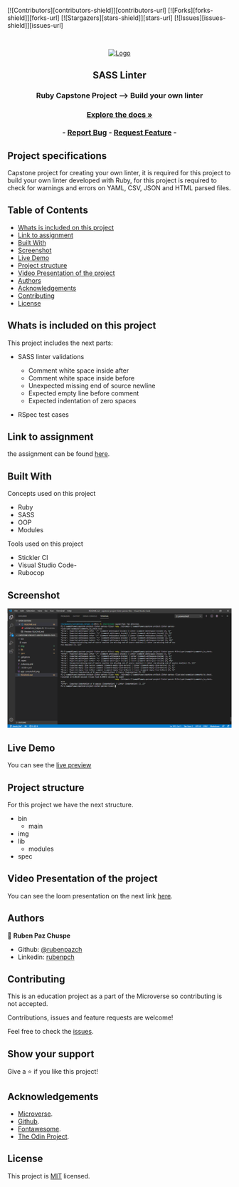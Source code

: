 <!--
*** Thanks for checking out this README Template. If you have a suggestion that would
*** make this better, please fork the repo and create a pull request or simply open
*** an issue with the tag "enhancement".
*** Thanks again! Now go create something AMAZING! :D
-->

<!-- PROJECT SHIELDS -->
<!--
*** I'm using markdown "reference style" links for readability.
*** Reference links are enclosed in brackets [ ] instead of parentheses ( ).
*** See the bottom of this document for the declaration of the reference variables
*** for contributors-url, forks-url, etc. This is an optional, concise syntax you may use.
*** https://www.markdownguide.org/basic-syntax/#reference-style-links
-->
[![Contributors][contributors-shield]][contributors-url]
[![Forks][forks-shield]][forks-url]
[![Stargazers][stars-shield]][stars-url]
[![Issues][issues-shield]][issues-url]


<!-- PROJECT LOGO -->
<br />
<p align="center">
  <a href="https://github.com/rubenpazch/capstone-project-linter-parses-files">
    <img src="images/logo.png" alt="Logo" width="80" height="80">
  </a>

  <h2 align="center">SASS Linter</h2>

  <h3 align="center">Ruby Capstone Project --> Build your own linter<h3>
  <p align="center">
    <a href="https://github.com/rubenpazch/capstone-project-linter-parses-files"><strong>Explore the docs »</strong></a>
    <br />
    <br />
    -
    <a href="https://github.com/rubenpazch/capstone-project-linter-parses-files">Report Bug</a>
    -
    <a href="https://github.com/rubenpazch/capstone-project-linter-parses-files">Request Feature</a>
    -
  </p>
</p>

## Project specifications

Capstone project for creating your own linter, it is required for this project to build your own linter developed with Ruby, for this project is required to check for warnings and errors on YAML, CSV, JSON and HTML parsed files.




<!-- TABLE OF CONTENTS -->
## Table of Contents

* [Whats is included on this project](#whats-is-included-on-this-project)
* [Link to assignment](#link-to-assignment)
* [Built With](#built-with)
* [Screenshot](#screenshot)
* [Live Demo](#live-demo)
* [Project structure](#SASS-structure)
* [Video Presentation of the project](#video-presentation-of-the-project)
* [Authors](#authors)
* [Acknowledgements](#acknowledgements)
* [Contributing](#-Contributing)
* [License](#license)




## Whats is included on this project

This project includes the next parts:

+ SASS linter validations
	+ Comment white space inside after
	+ Comment white space inside before
	+ Unexpected missing end of source newline
	+ Expected empty line before comment
	+ Expected indentation of zero spaces

+ RSpec test cases

## Link to assignment

the assignment can be found  [here](https://www.notion.so/microverse/Build-your-own-linter-b17a3c22f7b940c98ca1980250720769).

## Built With

Concepts used on this project

- Ruby
- SASS
- OOP 
- Modules 

Tools used on this project

- Stickler CI
- Visual Studio Code- 
- Rubocop


## Screenshot

![screenshot](./img/app_screenshot.png)

## Live Demo

You can see the [live preview](#)

## Project structure

For this project we have the next structure.

+ bin
	+ main
+ img
+ lib
	+ modules
+ spec



## Video Presentation of the project

You can see the loom presentation on the next link [here](https://www.loom.com/share/1705cb9cd0c747e4aa8a86cc7ed38adb).


## Authors

👤 **Ruben Paz Chuspe**

- Github: [@rubenpazch](https://github.com/rubenpazch)
- Linkedin: [rubenpch](https://www.linkedin.com/in/rubenpch/)

## Contributing

This is an education project as a part of the Microverse so contributing is not accepted. 

Contributions, issues and feature requests are welcome!

Feel free to check the [issues](https://github.com/rubenpazch/capstone-conference-page/issues).

## Show your support

Give a ⭐️ if you like this project!

## Acknowledgements

+ [Microverse](https://www.microverse.org/).
+ [Github](http://github.com/).
+ [Fontawesome](http://fontawesome.com/).
+ [The Odin Project](theodinproject.com/).


## License

This project is [MIT](lic.url) licensed.


